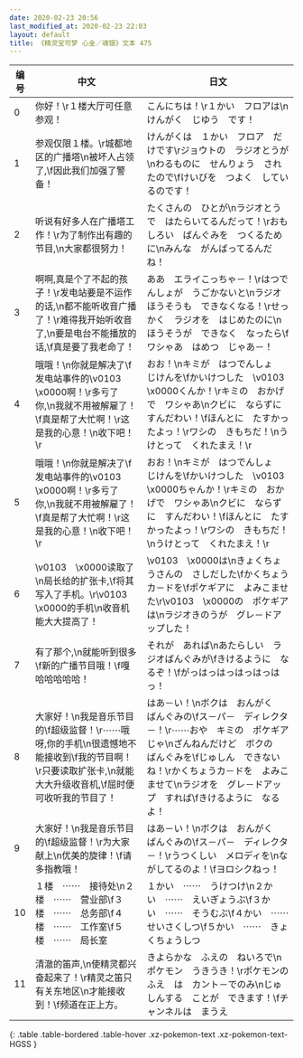 ```yaml
---
date: 2020-02-23 20:56
last_modified_at: 2020-02-23 22:03
layout: default
title: 《精灵宝可梦 心金／魂银》文本 475
---
```

| 编号 | 中文 | 日文 |
| ---- | ---- | ---- |
| 0 | 你好！\r１楼大厅可任意参观！ | こんにちは！\r１かい　フロアは\nけんがく　じゆう　です！ |
| 1 | 参观仅限１楼。\r城都地区的广播塔\n被坏人占领了,\f因此我们加强了警备！ | けんがくは　１かい　フロア　だけです\rジョウトの　ラジオとうが\nわるものに　せんりょう　されたので\fけいびを　つよく　しているのです！ |
| 2 | 听说有好多人在广播塔工作！\r为了制作出有趣的节目,\n大家都很努力！ | たくさんの　ひとが\nラジオとうで　はたらいてるんだって！\rおもしろい　ばんぐみを　つくるために\nみんな　がんばってるんだね！ |
| 3 | 啊啊,真是个了不起的孩子！\r发电站要是不运作的话,\n都不能听收音广播了！\r难得我开始听收音了,\n要是电台不能播放的话,\f真是要了我老命了！ | ああ　エライこっちゃ－！\rはつでんしょが　うごかないと\nラジオほうそうも　できなくなる！\rせっかく　ラジオを　はじめたのに\nほうそうが　できなく　なったら\fワシゃあ　はめつ　じゃあ－！ |
| 4 | 哦哦！\n你就是解决了\f发电站事件的\v0103　\x0000啊！\r多亏了你,\n我就不用被解雇了！\f真是帮了大忙啊！\r这是我的心意！\n收下吧！\r | おお！\nキミが　はつでんしょ　じけんを\fかいけつした　\v0103　\x0000くんか！\rキミの　おかげで　ワシゃあ\nクビに　ならずに　すんだわい！\fほんとに　たすかったよっ！\rワシの　きもちだ！\nうけとって　くれたまえ！\r |
| 5 | 哦哦！\n你就是解决了\f发电站事件的\v0103　\x0000啊！\r多亏了你,\n我就不用被解雇了！\f真是帮了大忙啊！\r这是我的心意！\n收下吧！\r | おお！\nキミが　はつでんしょ　じけんを\fかいけつした　\v0103　\x0000ちゃんか！\rキミの　おかげで　ワシゃあ\nクビに　ならずに　すんだわい！\fほんとに　たすかったよっ！\rワシの　きもちだ！\nうけとって　くれたまえ！\r |
| 6 | \v0103　\x0000读取了\n局长给的扩张卡,\f将其写入了手机。\r\v0103　\x0000的手机\n收音机能大大提高了！ | \v0103　\x0000は\nきょくちょうさんの　さしだした\fかくちょうカ－ドを\fポケギアに　よみこませた\r\v0103　\x0000の　ポケギアは\nラジオきのうが　グレ－ドアップした！ |
| 7 | 有了那个,\n就能听到很多\f新的广播节目哦！\f嘎哈哈哈哈哈！ | それが　あれば\nあたらしい　ラジオばんぐみが\fきけるように　なるぞ！\fがっはっはっはっはっはっ！ |
| 8 | 大家好！\n我是音乐节目的\f超级监督！\r⋯⋯哦呀,你的手机\n很遗憾地不能接收到\f我的节目啊！\r只要读取扩张卡,\n就能大大升级收音机,\f屈时便可收听我的节目了！ | はあ－い！\nボクは　おんがく　ばんぐみの\fス－パ－　ディレクタ－！\r⋯⋯おや　キミの　ポケギアじゃ\nざんねんだけど　ボクの　ばんぐみを\fじゅしん　できないね！\rかくちょうカ－ドを　よみこませて\nラジオを　グレ－ドアップ　すれば\fきけるように　なるよ！ |
| 9 | 大家好！\n我是音乐节目的\f超级监督！\r为大家献上\n优美的旋律！\f请多指教哦！ | はあ－い！\nボクは　おんがく　ばんぐみの\fス－パ－　ディレクタ－！\rうつくしい　メロディを\nながしてるのよ！\fヨロシクねっ！ |
| 10 | １楼　⋯⋯　接待处\n２楼　⋯⋯　营业部\f３楼　⋯⋯　总务部\f４楼　⋯⋯　工作室\f５楼　⋯⋯　局长室 | １かい　⋯⋯　うけつけ\n２かい　⋯⋯　えいぎょうぶ\f３かい　⋯⋯　そうむぶ\f４かい　⋯⋯　せいさくしつ\f５かい　⋯⋯　きょくちょうしつ |
| 11 | 清澈的笛声,\n使精灵都兴奋起来了！\r精灵之笛只有关东地区\n才能接收到！\f频道在正上方。 | きよらかな　ふえの　ねいろで\nポケモン　うきうき！\rポケモンのふえ　は　カント－でのみ\nじゅしんする　ことが　できます！\fチャンネルは　まうえ |
{: .table .table-bordered .table-hover .xz-pokemon-text .xz-pokemon-text-HGSS }